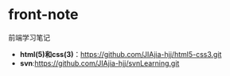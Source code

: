 # front-note
前端学习笔记
+ **html(5)和css(3)**：https://github.com/JIAjia-hjj/html5-css3.git
+ **svn**:https://github.com/JIAjia-hjj/svnLearning.git
